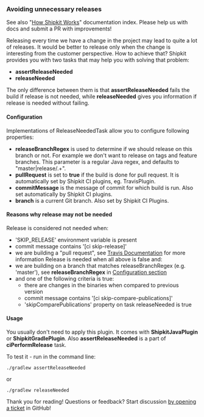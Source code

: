 ### Avoiding unnecessary releases

See also "[How Shipkit Works](/docs/how-shipkit-works.md)" documentation index.
Please help us with docs and submit a PR with improvements!

Releasing every time we have a change in the project may lead to quite
a lot of releases. It would be better to release only when the change is
interesting from the customer perspective. How to achieve that? Shipkit
provides you with two tasks that may help you with solving that problem:
- **assertReleaseNeeded**
- **releaseNeeded**

The only difference between them is that **assertReleaseNeeded** fails
the build if release is not needed, while **releaseNeeded** gives
you information if release is needed without failing.

#### Configuration

Implementations of ReleaseNeededTask allow you to configure following properties:
- **releaseBranchRegex** is used to determine if we should release on this branch or not.
For example we don't want to release on tags and feature branches. This parameter is a
regular Java regex, and defaults to "master|release/.+".
- **pullRequest** is set to **true** if the build is done for pull request.
It is automatically set by Shipkit CI plugins, eg. TravisPlugin.
- **commitMessage** is the message of commit for which build is run.
Also set automatically by Shipkit CI plugins.
- **branch** is a current Git branch. Also set by Shipkit CI Plugins.

#### Reasons why release may not be needed

Release is considered not needed when:
 * 'SKIP_RELEASE' environment variable is present
 * commit message contains '[ci skip-release]'
 * we are building a "pull request", see [Travis Documentation](https://docs.travis-ci.com/user/environment-variables/) for more information
Release is needed when all above is false and:
 * we are building on a branch that matches releaseBranchRegex (e.g. 'master'), see **releaseBranchRegex** in [Configuration section](#configuration)
 * and one of the following criteria is true:
   * there are changes in the binaries when compared to previous version
   * commit message contains '[ci skip-compare-publications]'
   * 'skipComparePublications' property on task releaseNeeded is true

#### Usage

You usually don't need to apply this plugin. It comes with **ShipkitJavaPlugin**
or **ShipkitGradlePlugin**. Also **assertReleaseNeeded** is a part of **ciPerformRelease** task.

To test it - run in the command line:

```
./gradlew assertReleaseNeeded
```

or

```
./gradlew releaseNeeded
```

Thank you for reading!
Questions or feedback?
Start discussion [by opening a ticket](https://github.com/mockito/shipkit/issues/new) in GitHub!
